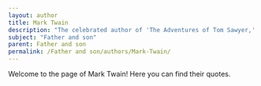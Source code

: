 ```yaml
---
layout: author
title: Mark Twain
description: "The celebrated author of 'The Adventures of Tom Sawyer,' which depicts the father-son relationship between Tom and his Aunt Polly."
subject: "Father and son"
parent: Father and son
permalink: /Father and son/authors/Mark-Twain/
---
```


Welcome to the page of Mark Twain! Here you can find their quotes.
